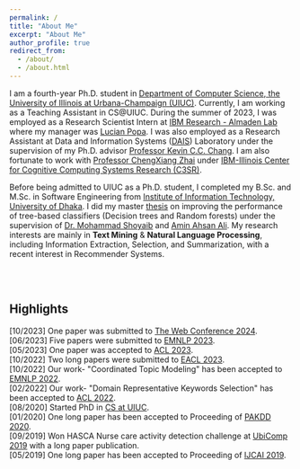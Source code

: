 ```yaml
---
permalink: /
title: "About Me"
excerpt: "About Me"
author_profile: true
redirect_from: 
  - /about/
  - /about.html
---
```


I am a fourth-year Ph.D. student in [Department of Computer Science, the University of Illinois at Urbana-Champaign (UIUC)](https://cs.illinois.edu/). Currently, I am working as a Teaching Assistant in CS@UIUC. During the summer of 2023, I was employed as a Research Scientist Intern at [IBM Research - Almaden Lab](https://research.ibm.com/labs/almaden) where my manager was [Lucian Popa](https://research.ibm.com/people/lucian-popa). I was also employed as a Research Assistant at Data and Information Systems ([DAIS](https://cs.illinois.edu/research/areas/data-and-information-systems)) Laboratory under the supervision of my Ph.D. advisor [Professor Kevin C.C. Chang](https://ece.illinois.edu/directory/profile/kcchang). I am also fortunate to work with [Professor ChengXiang Zhai](http://czhai.cs.illinois.edu/) under [IBM-Illinois Center for Cognitive Computing Systems Research (C3SR)](https://www.c3sr.com/). 
 
Before being admitted to UIUC as a Ph.D. student, I completed my B.Sc. and M.Sc. in Software Engineering from [Institute of Information Technology, University of Dhaka](https://www.du.ac.bd/body/IIT). I did my master [thesis](https://www.researchgate.net/publication/357158890_An_Evidential_Inter-node_Hellinger_Distance_based_Tree_Classifier) on improving the performance of tree-based classifiers (Decision trees and Random forests) under the supervision of [Dr. Mohammad Shoyaib](http://www.iit.du.ac.bd/about_iit/individual_teacher/48) and [Amin Ahsan Ali](http://www.cse.iub.edu.bd/faculties/53). My research interests are mainly in **Text Mining** & **Natural Language Processing**, including Information Extraction, Selection, and Summarization, with a recent interest in Recommender Systems.

<br />
<br />

## Highlights
[10/2023] One paper was submitted to [The Web Conference 2024](https://www2024.thewebconf.org).   
[06/2023] Five papers were submitted to [EMNLP 2023](https://2023.emnlp.org).           
[05/2023] One paper was accepted to [ACL 2023](https://2023.aclweb.org/).           
[10/2022] Two long papers were submitted to [EACL 2023](https://2023.eacl.org/).                    
[10/2022] Our work- "Coordinated Topic Modeling" has been accepted to [EMNLP 2022](https://2022.emnlp.org/).           
[02/2022] Our work- "Domain Representative Keywords Selection" has been accepted to [ACL 2022](https://www.2022.aclweb.org/).  
[08/2020] Started PhD in [CS at UIUC](https://cs.illinois.edu/).  
[01/2020] One long paper has been accepted to Proceeding of [PAKDD 2020](http://videolectures.net/pakdd2020_singapore/).  
[09/2019] Won HASCA Nurse care activity detection challenge at [UbiComp 2019](https://ubicomp.org/ubicomp2019/) with a long paper publication.  
[05/2019] One long paper has been accepted to Proceeding of [IJCAI 2019](https://www.ijcai19.org/).
